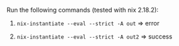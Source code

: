 Run the following commands (tested with nix 2.18.2):

1. `nix-instantiate --eval --strict -A out` => error

1. `nix-instantiate --eval --strict -A out2` => success
